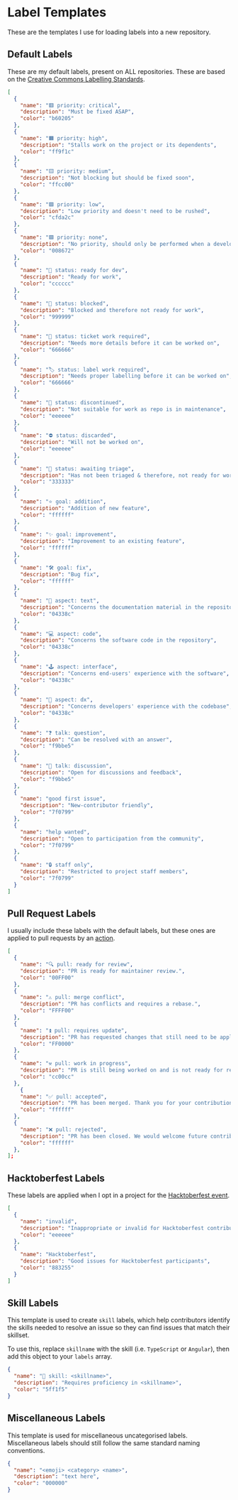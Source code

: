 # Label Templates

These are the templates I use for loading labels into a new repository.

## Default Labels

These are my default labels, present on ALL repositories. These are based on the [Creative Commons Labelling Standards](https://opensource.creativecommons.org/contributing-code/repo-labels/).

```json
[
  {
    "name": "🟥 priority: critical",
    "description": "Must be fixed ASAP",
    "color": "b60205"
  },
  {
    "name": "🟧 priority: high",
    "description": "Stalls work on the project or its dependents",
    "color": "ff9f1c"
  },
  {
    "name": "🟨 priority: medium",
    "description": "Not blocking but should be fixed soon",
    "color": "ffcc00"
  },
  {
    "name": "🟩 priority: low",
    "description": "Low priority and doesn't need to be rushed",
    "color": "cfda2c"
  },
  {
    "name": "🟪 priority: none",
    "description": "No priority, should only be performed when a developer is available",
    "color": "008672"
  },
  {
    "name": "🏁 status: ready for dev",
    "description": "Ready for work",
    "color": "cccccc"
  },
  {
    "name": "🚧 status: blocked",
    "description": "Blocked and therefore not ready for work",
    "color": "999999"
  },
  {
    "name": "🧹 status: ticket work required",
    "description": "Needs more details before it can be worked on",
    "color": "666666"
  },
  {
    "name": "🏷 status: label work required",
    "description": "Needs proper labelling before it can be worked on",
    "color": "666666"
  },
  {
    "name": "🙅 status: discontinued",
    "description": "Not suitable for work as repo is in maintenance",
    "color": "eeeeee"
  },
  {
    "name": "⛔️ status: discarded",
    "description": "Will not be worked on",
    "color": "eeeeee"
  },
  {
    "name": "🚦 status: awaiting triage",
    "description": "Has not been triaged & therefore, not ready for work",
    "color": "333333"
  },
  {
    "name": "⭐ goal: addition",
    "description": "Addition of new feature",
    "color": "ffffff"
  },
  {
    "name": "✨ goal: improvement",
    "description": "Improvement to an existing feature",
    "color": "ffffff"
  },
  {
    "name": "🛠 goal: fix",
    "description": "Bug fix",
    "color": "ffffff"
  },
  {
    "name": "📄 aspect: text",
    "description": "Concerns the documentation material in the repository",
    "color": "04338c"
  },
  {
    "name": "💻 aspect: code",
    "description": "Concerns the software code in the repository",
    "color": "04338c"
  },
  {
    "name": "🕹 aspect: interface",
    "description": "Concerns end-users' experience with the software",
    "color": "04338c"
  },
  {
    "name": "🤖 aspect: dx",
    "description": "Concerns developers' experience with the codebase",
    "color": "04338c"
  },
  {
    "name": "❓ talk: question",
    "description": "Can be resolved with an answer",
    "color": "f9bbe5"
  },
  {
    "name": "💬 talk: discussion",
    "description": "Open for discussions and feedback",
    "color": "f9bbe5"
  },
  {
    "name": "good first issue",
    "description": "New-contributor friendly",
    "color": "7f0799"
  },
  {
    "name": "help wanted",
    "description": "Open to participation from the community",
    "color": "7f0799"
  },
  {
    "name": "🔒 staff only",
    "description": "Restricted to project staff members",
    "color": "7f0799"
  }
]
```

## Pull Request Labels

I usually include these labels with the default labels, but these ones are applied to pull requests by an [action](/github-workflows/pr-labeller.md).

```json
[
  {
    "name": "🔍 pull: ready for review",
    "description": "PR is ready for maintainer review.",
    "color": "00FF00"
  },
  {
    "name": "⚠️ pull: merge conflict",
    "description": "PR has conflicts and requires a rebase.",
    "color": "FFFF00"
  },
  {
    "name": "⏫ pull: requires update",
    "description": "PR has requested changes that still need to be applied.",
    "color": "FF0000"
  },
  {
    "name": "⚒️ pull: work in progress",
    "description": "PR is still being worked on and is not ready for review.",
    "color": "cc00cc"
  },
    {
    "name": "✅ pull: accepted",
    "description": "PR has been merged. Thank you for your contribution!",
    "color": "ffffff"
  },
  {
    "name": "❌ pull: rejected",
    "description": "PR has been closed. We would welcome future contributions!",
    "color": "ffffff"
  },
];
```

## Hacktoberfest Labels

These labels are applied when I opt in a project for the [Hacktoberfest event](https://hacktoberfest.digitalocean.com/).

```json
[
  {
    "name": "invalid",
    "description": "Inappropriate or invalid for Hacktoberfest contributions",
    "color": "eeeeee"
  },
  {
    "name": "Hacktoberfest",
    "description": "Good issues for Hacktoberfest participants",
    "color": "883255"
  }
]
```

## Skill Labels

This template is used to create `skill` labels, which help contributors identify the skills needed to resolve an issue so they can find issues that match their skillset.

To use this, replace `skillname` with the skill (i.e. `TypeScript` or `Angular`), then add this object to your `labels` array.

```json
{
  "name": "💪 skill: <skillname>",
  "description": "Requires proficiency in <skillname>",
  "color": "5ff1f5"
}
```

## Miscellaneous Labels

This template is used for miscellaneous uncategorised labels. Miscellaneous labels should still follow the same standard naming conventions.

```json
{
  "name": "<emoji> <category> <name>",
  "description": "text here",
  "color": "000000"
}
```
